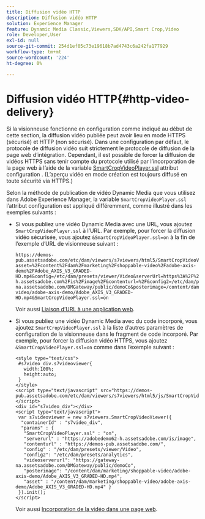 ```yaml
---
title: Diffusion vidéo HTTP
description: Diffusion vidéo HTTP
solution: Experience Manager
feature: Dynamic Media Classic,Viewers,SDK/API,Smart Crop,Video
role: Developer,User
exl-id: null
source-git-commit: 254d1ef05c73e19618b7ad4743c6a242fa177929
workflow-type: tm+mt
source-wordcount: '224'
ht-degree: 0%

---
```


# Diffusion vidéo HTTP{#http-video-delivery}

<!-- >[!NOTE]
>
>Secure Video Delivery only applies to AEM 6.2 with the installation of [Feature Pack-13480](https://www.adobeaemcloud.com/content/marketplace/marketplaceProxy.html?packagePath=/content/companies/public/adobe/packages/cq620/featurepack/cq-6.2.0-featurepack-13480) and to AEM 6.1 with installation of [Feature Pack NPR-15011](https://www.adobeaemcloud.com/content/marketplace/marketplaceProxy.html?packagePath=/content/companies/public/adobe/packages/cq610/featurepack/cq-6.1.0-featurepack-15011). -->

Si la visionneuse fonctionne en configuration comme indiqué au début de cette section, la diffusion vidéo publiée peut avoir lieu en mode HTTPS (sécurisé) et HTTP (non sécurisé). Dans une configuration par défaut, le protocole de diffusion vidéo suit strictement le protocole de diffusion de la page web d’intégration. Cependant, il est possible de forcer la diffusion de vidéos HTTPS sans tenir compte du protocole utilisé par l’incorporation de la page web à l’aide de la variable [SmartCropVideoPlayer.ssl](../../c-html5-s7-aem-asset-viewers/c-html5-mixedmedia-viewer-about/r-html5-mixedmedia-viewer-config-attrib/r-html5-mixedmedia-viewer-config-attrib-videoplayer-ssl.md#reference-df0a29aa8a584cebaaa1c7bb6fab362e) attribut configuration . (L’aperçu vidéo en mode création est toujours diffusé en toute sécurité via HTTPS.)

Selon la méthode de publication de vidéo Dynamic Media que vous utilisez dans Adobe Experience Manager, la variable `SmartCropVideoPlayer.ssl` l’attribut configuration est appliqué différemment, comme illustré dans les exemples suivants :

* Si vous publiez une vidéo Dynamic Media avec une URL, vous ajoutez `SmartCropVideoPlayer.ssl` à l’URL. Par exemple, pour forcer la diffusion vidéo sécurisée, vous ajoutez `&SmartCropVideoPlayer.ssl=on` à la fin de l’exemple d’URL de visionneuse suivant :

   ```
   https://demos-pub.assetsadobe.com/etc/dam/viewers/s7viewers/html5/SmartCropVideoViewer.html?asset=%2Fcontent%2Fdam%2Fmarketing%2Fshoppable-video%2Fadobe-axis-demo%2FAdobe_AXIS_V3_GRADED-HD.mp4&config=/etc/dam/presets/viewer/Video&serverUrl=https%3A%2F%2Fadobedemo62-h.assetsadobe.com%2Fis%2Fimage%2F&contenturl=%2F&config2=/etc/dam/presets/analytics&videoserverurl=https://gateway-na.assetsadobe.com/DMGateway/public/demoCo&posterimage=/content/dam/marketing/shoppable-video/adobe-axis-demo/Adobe_AXIS_V3_GRADED-HD.mp4&SmartCropVideoPlayer.ssl=on
   ```

   Voir aussi [Liaison d’URL à une application web](https://experienceleague.adobe.com/docs/experience-manager-65/assets/dynamic/linking-urls-to-yourwebapplication.html?lang=en#dynamic).

* Si vous publiez une vidéo Dynamic Media avec du code incorporé, vous ajoutez `SmartCropVideoPlayer.ssl` à la liste d’autres paramètres de configuration de la visionneuse dans le fragment de code incorporé. Par exemple, pour forcer la diffusion vidéo HTTPS, vous ajoutez `&SmartCropVideoPlayer.ssl=on` comme dans l’exemple suivant :

   ```
   <style type="text/css"> 
    #s7video_div.s7videoviewer{ 
      width:100%;  
      height:auto; 
    } 
   </style> 
   <script type="text/javascript" src="https://demos-pub.assetsadobe.com/etc/dam/viewers/s7viewers/html5/js/SmartCropVideoViewer.js"></script> 
   <div id="s7video_div"></div> 
   <script type="text/javascript"> 
    var s7videoviewer = new s7viewers.SmartCropVideoViewer({ 
     "containerId" : "s7video_div", 
     "params" : {  
      "SmartCropVideoPlayer.ssl" : "on", 
      "serverurl" : "https://adobedemo62-h.assetsadobe.com/is/image", 
      "contenturl" : "https://demos-pub.assetsadobe.com/",  
      "config" : "/etc/dam/presets/viewer/Video", 
      "config2": "/etc/dam/presets/analytics", 
      "videoserverurl": "https://gateway-na.assetsadobe.com/DMGateway/public/demoCo", 
      "posterimage": "/content/dam/marketing/shoppable-video/adobe-axis-demo/Adobe_AXIS_V3_GRADED-HD.mp4", 
      "asset" : "/content/dam/marketing/shoppable-video/adobe-axis-demo/Adobe_AXIS_V3_GRADED-HD.mp4" } 
    }).init(); 
   </script>
   ```

   Voir aussi [Incorporation de la vidéo dans une page web](https://experienceleague.adobe.com/docs/experience-manager-65/assets/dynamic/linking-urls-to-yourwebapplication.html#dynamic).
